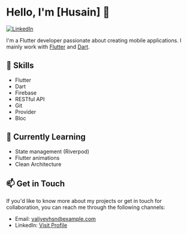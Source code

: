 
# Hello, I'm [Husain] 👋

[![LinkedIn](https://img.shields.io/badge/LinkedIn-Visit%20Profile-blue)](https://www.linkedin.com/in/huseynveliyev96/)


I'm a Flutter developer passionate about creating mobile applications. I mainly work with [Flutter](https://flutter.dev/) and [Dart](https://dart.dev/).

## 🚀 Skills

- Flutter
- Dart
- Firebase
- RESTful API
- Git
- Provider
- Bloc

## 🌱 Currently Learning

- State management (Riverpod)
- Flutter animations
- Clean Architecture

## 📫 Get in Touch

If you'd like to know more about my projects or get in touch for collaboration, you can reach me through the following channels:

- Email: valiyevhsn@example.com
- LinkedIn: [Visit Profile](https://www.linkedin.com/in/huseynveliyev96/)


